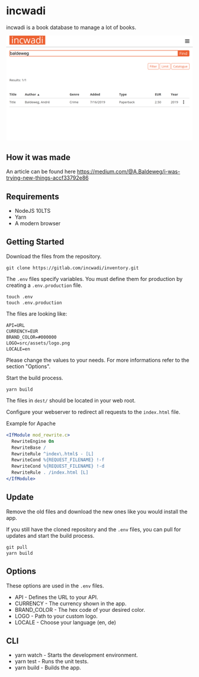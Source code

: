 # incwadi

incwadi is a book database to manage a lot of books.

![incwadi](screenshot.png)

## How it was made

An article can be found here https://medium.com/@A.Baldeweg/i-was-trying-new-things-accf33792e86

## Requirements

- NodeJS 10LTS
- Yarn
- A modern browser

## Getting Started

Download the files from the repository.

```shell
git clone https://gitlab.com/incwadi/inventory.git
```

The `.env` files specify variables. You must define them for production by creating a `.env.production` file.

```shell
touch .env
touch .env.production
```

The files are looking like:

```shell
API=URL
CURRENCY=EUR
BRAND_COLOR=#000000
LOGO=src/assets/logo.png
LOCALE=en
```

Please change the values to your needs. For more informations refer to the section "Options".

Start the build process.

```shell
yarn build
```

The files in `dest/` should be located in your web root.

Configure your webserver to redirect all requests to the `index.html` file.

Example for Apache

```apache
<IfModule mod_rewrite.c>
  RewriteEngine On
  RewriteBase /
  RewriteRule ^index\.html$ - [L]
  RewriteCond %{REQUEST_FILENAME} !-f
  RewriteCond %{REQUEST_FILENAME} !-d
  RewriteRule . /index.html [L]
</IfModule>
```

## Update

Remove the old files and download the new ones like you would install the app.

If you still have the cloned repository and the `.env` files, you can pull for updates and start the build process.

```shell
git pull
yarn build
```

## Options

These options are used in the `.env` files.

- API - Defines the URL to your API.
- CURRENCY - The currency shown in the app.
- BRAND_COLOR - The hex code of your desired color.
- LOGO - Path to your custom logo.
- LOCALE - Choose your language (en, de)

## CLI

- yarn watch - Starts the development environment.
- yarn test - Runs the unit tests.
- yarn build - Builds the app.
